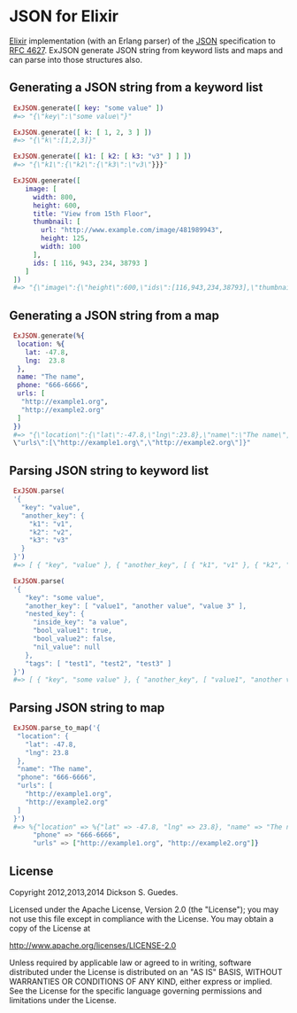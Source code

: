JSON for Elixir
===============

[Elixir](http://elixir-lang.org) implementation (with an Erlang parser) of the [JSON](http://www.json.org) specification to [RFC 4627](http://www.ietf.org/rfc/rfc4627.txt). ExJSON generate JSON string from keyword lists and maps and can parse into those structures also.

## Generating a JSON string from a keyword list

```elixir
 ExJSON.generate([ key: "some value" ])
 #=> "{\"key\":\"some value\"}"

 ExJSON.generate([ k: [ 1, 2, 3 ] ])
 #=> "{\"k\":[1,2,3]}"

 ExJSON.generate([ k1: [ k2: [ k3: "v3" ] ] ])
 #=> "{\"k1\":{\"k2\":{\"k3\":\"v3\"}}}"

 ExJSON.generate([
    image: [
      width: 800,
      height: 600,
      title: "View from 15th Floor",
      thumbnail: [
        url: "http://www.example.com/image/481989943",
        height: 125,
        width: 100
      ],
      ids: [ 116, 943, 234, 38793 ]
    ]
 ])
 #=> "{\"image\":{\"height\":600,\"ids\":[116,943,234,38793],\"thumbnail\":{\"height\":125,\"url\":\"http://www.example.com/image/481989943\",\"width\":100},\"title\":\"View from 15th Floor\",\"width\":800}}"
```
## Generating a JSON string from a map

```elixir
 ExJSON.generate(%{
  location: %{
    lat: -47.8,
    lng:  23.8
  },
  name: "The name",
  phone: "666-6666",
  urls: [
   "http://example1.org",
   "http://example2.org"
  ]
 })
 #=> "{\"location\":{\"lat\":-47.8,\"lng\":23.8},\"name\":\"The name\",\"phone\":\"666-6666\",
 \"urls\":[\"http://example1.org\",\"http://example2.org\"]}"
```

## Parsing JSON string to keyword list

```elixir
 ExJSON.parse(
 '{
   "key": "value",
   "another_key": {
     "k1": "v1",
     "k2": "v2",
     "k3": "v3"
   }
 }')
 #=> [ { "key", "value" }, { "another_key", [ { "k1", "v1" }, { "k2", "v2" }, { "k3", "v3" } ] } ]

 ExJSON.parse(
 '{
    "key": "some value",
    "another_key": [ "value1", "another value", "value 3" ],
    "nested_key": {
      "inside_key": "a value",
      "bool_value1": true,
      "bool_value2": false,
      "nil_value": null
    },
    "tags": [ "test1", "test2", "test3" ]
 }')
 #=> [ { "key", "some value" }, { "another_key", [ "value1", "another value", "value 3" ] }, { "nested_key", [ { "inside_key", "a value" }, { "bool_value1", true }, { "bool_value2", false }, { "nil_value", nil } ] }, { "tags", [ "test1", "test2", "test3" ] } ]
```

## Parsing JSON string to map

```elixir
 ExJSON.parse_to_map('{
  "location": {
    "lat": -47.8,
    "lng": 23.8
  },
  "name": "The name",
  "phone": "666-6666",
  "urls": [
    "http://example1.org",
    "http://example2.org"
  ]
 }')
 #=> %{"location" => %{"lat" => -47.8, "lng" => 23.8}, "name" => "The name",
      "phone" => "666-6666",
      "urls" => ["http://example1.org", "http://example2.org"]}
```

## License

Copyright 2012,2013,2014 Dickson S. Guedes.

Licensed under the Apache License, Version 2.0 (the "License");
you may not use this file except in compliance with the License.
You may obtain a copy of the License at

http://www.apache.org/licenses/LICENSE-2.0

Unless required by applicable law or agreed to in writing, software
distributed under the License is distributed on an "AS IS" BASIS,
WITHOUT WARRANTIES OR CONDITIONS OF ANY KIND, either express or implied.
See the License for the specific language governing permissions and
limitations under the License.
